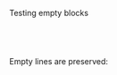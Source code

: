 Testing empty blocks

```sh
```

```foo
```

<!-- $MDX env=x -->
```foo
```

<!-- $MDX skip -->
```
```

Empty lines are preserved:

```foo

```

<!-- $MDX skip -->
```

```
